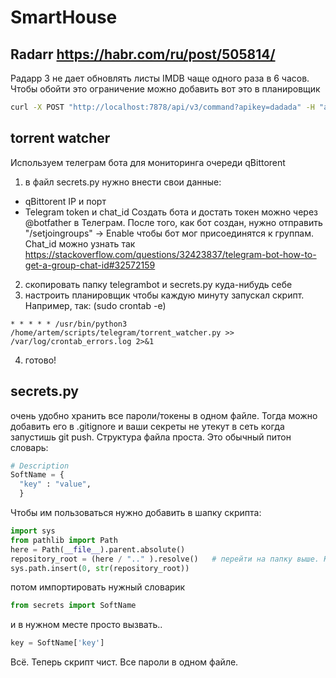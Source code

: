 # SmartHouse
## Radarr https://habr.com/ru/post/505814/
Радарр 3 не дает обновлять листы IMDB чаще одного раза в 6 часов.
Чтобы обойти это ограничение можно добавить вот это в планировщик
```bash
curl -X POST "http://localhost:7878/api/v3/command?apikey=dadada" -H "accept: application/json" -d '{"name":"ImportListSync"}'
```

## torrent watcher
Используем телеграм бота для мониторинга очереди qBittorent
1. в файл secrets.py нужно внести свои данные:
- qBittorent IP и порт
- Telegram token и chat_id 
Создать бота и достать токен можно через @botfather в Телеграм. После того, как бот создан, нужно отправить "/setjoingroups" -> Enable чтобы бот мог присоединятся к группам.  
Chat_id можно узнать так https://stackoverflow.com/questions/32423837/telegram-bot-how-to-get-a-group-chat-id#32572159

2. скопировать папку telegrambot и secrets.py куда-нибудь себе
3. настроить планировщик чтобы каждую минуту запускал скрипт. Например, так:
(sudo crontab -e)
```
* * * * * /usr/bin/python3 /home/artem/scripts/telegram/torrent_watcher.py >> /var/log/crontab_errors.log 2>&1
```
4. готово!

## secrets.py
очень удобно хранить все пароли/токены в одном файле. Тогда можно добавить его в .gitignore и ваши секреты не утекут в сеть когда запустишь git push.
Структура файла проста. Это обычный питон словарь:
```python
# Description
SoftName = {
  "key" : "value",
  }
```

Чтобы им пользоваться нужно добавить в шапку скрипта:
```python
import sys
from pathlib import Path
here = Path(__file__).parent.absolute()
repository_root = (here / ".." ).resolve()   # перейти на папку выше. Когда файл secrets.py лежит в корне
sys.path.insert(0, str(repository_root))
```

потом импортировать нужный словарик
```python
from secrets import SoftName
```
и в нужном месте просто вызвать..
```python
key = SoftName['key']
```
Всё. Теперь скрипт чист. Все пароли в одном файле.
